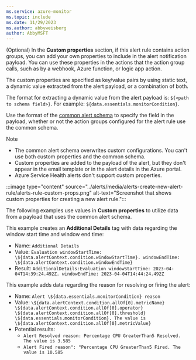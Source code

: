 ```yaml
---
ms.service: azure-monitor
ms.topic: include
ms.date: 11/29/2023
ms.author: abbyweisberg
author: AbbyMSFT
---
```


<a name="custom-props"></a>(Optional) In the **Custom properties** section, if this alert rule contains action groups, you can add your own properties to include in the alert notification payload. You can use these properties in the actions that the action group calls, such as by a webhook, Azure function, or logic app action.

The custom properties are specified as key/value pairs by using static text, a dynamic value extracted from the alert payload, or a combination of both.

The format for extracting a dynamic value from the alert payload is: `${<path to schema field>}`. For example: `${data.essentials.monitorCondition}`.

Use the format of the [common alert schema](../alerts/alerts-common-schema.md) to specify the field in the payload, whether or not the action groups configured for the alert rule use the common schema.

> [!NOTE]
> - The common alert schema overwrites custom configurations. You can't use both custom properties and the common schema.
> - Custom properties are added to the payload of the alert, but they don't appear in the email template or in the alert details in the Azure portal.
> - Azure Service Health alerts don't support custom properties.

:::image type="content" source="../alerts/media/alerts-create-new-alert-rule/alerts-rule-custom-props.png" alt-text="Screenshot that shows custom properties for creating a new alert rule.":::

The following examples use values in **Custom properties** to utilize data from a payload that uses the common alert schema.

This example creates an **Additional Details** tag with data regarding the window start time and window end time:

- Name: `Additional Details`
- Value: `Evaluation windowStartTime: \${data.alertContext.condition.windowStartTime}. windowEndTime: \${data.alertContext.condition.windowEndTime}`
- Result: `AdditionalDetails:Evaluation windowStartTime: 2023-04-04T14:39:24.492Z. windowEndTime: 2023-04-04T14:44:24.492Z`

This example adds data regarding the reason for resolving or firing the alert:

- Name: `Alert \${data.essentials.monitorCondition} reason`
- Value: `\${data.alertContext.condition.allOf[0].metricName} \${data.alertContext.condition.allOf[0].operator} \${data.alertContext.condition.allOf[0].threshold} \${data.essentials.monitorCondition}. The value is \${data.alertContext.condition.allOf[0].metricValue}`
- Potential results:
    - `Alert Resolved reason: Percentage CPU GreaterThan5 Resolved. The value is 3.585`
    - `Alert Fired reason": "Percentage CPU GreaterThan5 Fired. The value is 10.585`
